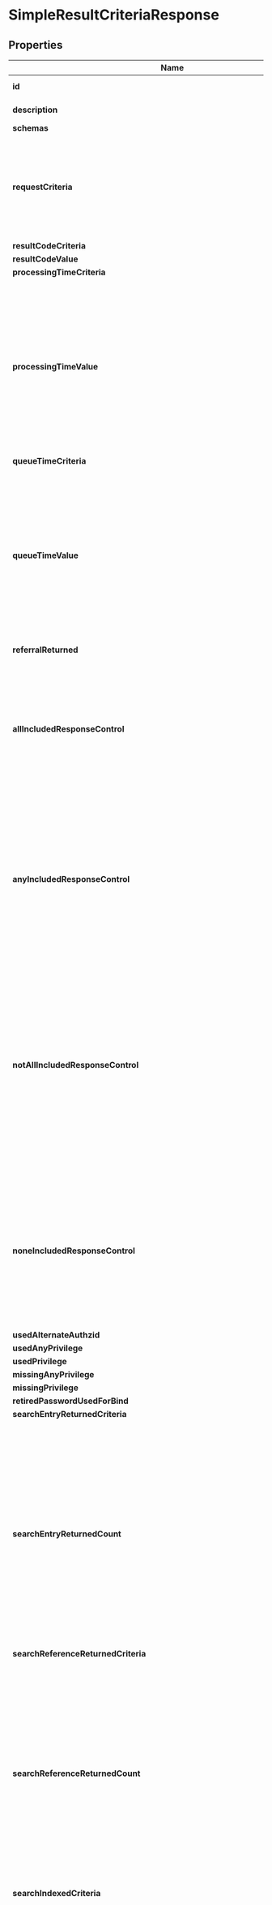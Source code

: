 

# SimpleResultCriteriaResponse


## Properties

| Name | Type | Description | Notes |
|------------ | ------------- | ------------- | -------------|
|**id** | **String** | Name of the Result Criteria |  |
|**description** | **String** | A description for this Result Criteria |  [optional] |
|**schemas** | **List&lt;EnumsimpleResultCriteriaSchemaUrn&gt;** |  |  |
|**requestCriteria** | **String** | Specifies a request criteria object that must match the associated request for operations included in this Simple Result Criteria. |  [optional] |
|**resultCodeCriteria** | **EnumresultCriteriaResultCodeCriteriaProp** |  |  [optional] |
|**resultCodeValue** | **List&lt;EnumresultCriteriaResultCodeValueProp&gt;** |  |  [optional] |
|**processingTimeCriteria** | **EnumresultCriteriaProcessingTimeCriteriaProp** |  |  [optional] |
|**processingTimeValue** | **String** | Specifies the boundary value to use for the operation processing time when determining whether to include that operation in this Simple Result Criteria. This will be ignored if the \&quot;processing-time-criteria\&quot; property has a value of \&quot;any\&quot;. |  [optional] |
|**queueTimeCriteria** | **EnumresultCriteriaQueueTimeCriteriaProp** |  |  [optional] |
|**queueTimeValue** | **String** | Specifies the boundary value to use for the time an operation spent on the work queue when determining whether to include that operation in this Simple Result Criteria. This will be ignored if the \&quot;queue-time-criteria\&quot; property has a value of \&quot;any\&quot;. |  [optional] |
|**referralReturned** | **EnumresultCriteriaReferralReturnedProp** |  |  [optional] |
|**allIncludedResponseControl** | **List&lt;String&gt;** | Specifies the OID of a control that must be present in the response to the client for operations included in this Simple Result Criteria. If any control OIDs are provided, then the response must contain all of those controls. |  [optional] |
|**anyIncludedResponseControl** | **List&lt;String&gt;** | Specifies the OID of a control that may be present in the response to the client for operations included in this Simple Result Criteria. If any control OIDs are provided, then the response must contain at least one of those controls. |  [optional] |
|**notAllIncludedResponseControl** | **List&lt;String&gt;** | Specifies the OID of a control that should not be present in the response to the client for operations included in this Simple Result Criteria. If any control OIDs are provided, then the response must not contain at least one of those controls (that is, the response may contain zero or more of those controls, but not all of them). |  [optional] |
|**noneIncludedResponseControl** | **List&lt;String&gt;** | Specifies the OID of a control that must not be present in the response to the client for operations included in this Simple Result Criteria. If any control OIDs are provided, then the response must not contain any of those controls. |  [optional] |
|**usedAlternateAuthzid** | **EnumresultCriteriaUsedAlternateAuthzidProp** |  |  [optional] |
|**usedAnyPrivilege** | **EnumresultCriteriaUsedAnyPrivilegeProp** |  |  [optional] |
|**usedPrivilege** | **List&lt;EnumresultCriteriaUsedPrivilegeProp&gt;** |  |  [optional] |
|**missingAnyPrivilege** | **EnumresultCriteriaMissingAnyPrivilegeProp** |  |  [optional] |
|**missingPrivilege** | **List&lt;EnumresultCriteriaMissingPrivilegeProp&gt;** |  |  [optional] |
|**retiredPasswordUsedForBind** | **EnumresultCriteriaRetiredPasswordUsedForBindProp** |  |  [optional] |
|**searchEntryReturnedCriteria** | **EnumresultCriteriaSearchEntryReturnedCriteriaProp** |  |  [optional] |
|**searchEntryReturnedCount** | **Integer** | Specifies the target number of entries returned for use when determining whether a search operation should be included in this Simple Result Criteria. This will be ignored for all operations other than search, and it will be ignored for search operations if the \&quot;search-entry-criteria\&quot; property has a value of \&quot;any\&quot;. |  [optional] |
|**searchReferenceReturnedCriteria** | **EnumresultCriteriaSearchReferenceReturnedCriteriaProp** |  |  [optional] |
|**searchReferenceReturnedCount** | **Integer** | Specifies the target number of references returned for use when determining whether a search operation should be included in this Simple Result Criteria. This will be ignored for all operations other than search, and it will be ignored for search operations if the \&quot;search-reference-criteria\&quot; property has a value of \&quot;any\&quot;. |  [optional] |
|**searchIndexedCriteria** | **EnumresultCriteriaSearchIndexedCriteriaProp** |  |  [optional] |
|**includedAuthzUserBaseDN** | **List&lt;String&gt;** | Specifies a base DN below which authorization user entries may exist for operations included in this Simple Result Criteria. The authorization user could be the currently authenticated user on the connection (the user that performed the Bind operation), or different if proxied authorization was used to request that the operation be performed under the authorization of another user (as is the case for operations that come through a Directory Proxy Server). This property will be ignored for operations where no authentication or authorization has been performed. |  [optional] |
|**excludedAuthzUserBaseDN** | **List&lt;String&gt;** | Specifies a base DN below which authorization user entries may exist for operations excluded from this Simple Result Criteria. The authorization user could be the currently authenticated user on the connection (the user that performed the Bind operation), or different if proxied authorization was used to request that the operation be performed under the authorization of another user (as is the case for operations that come through a Directory Proxy Server). This property will be ignored for operations where no authentication or authorization has been performed. |  [optional] |
|**allIncludedAuthzUserGroupDN** | **List&lt;String&gt;** | Specifies the DN of a group in which authorization users must exist for operations included in this Simple Result Criteria. If any group DNs are provided, then the authorization user must be a member of all of those groups. The authorization user could be the currently authenticated user on the connection (the user that performed the Bind operation), or different if proxied authorization was used to request that the operation be performed under the authorization of another user (as is the case for operations that come through a Directory Proxy Server). This property will be ignored for operations where no authentication or authorization has been performed. |  [optional] |
|**anyIncludedAuthzUserGroupDN** | **List&lt;String&gt;** | Specifies the DN of a group in which authorization users may exist for operations included in this Simple Result Criteria. If any group DNs are provided, then the authorization user must be a member of at least one of those groups. The authorization user could be the currently authenticated user on the connection (the user that performed the Bind operation), or different if proxied authorization was used to request that the operation be performed under the authorization of another user (as is the case for operations that come through a Directory Proxy Server). This property will be ignored for operations where no authentication or authorization has been performed. |  [optional] |
|**notAllIncludedAuthzUserGroupDN** | **List&lt;String&gt;** | Specifies the DN of a group in which authorization users should not exist for operations included in this Simple Result Criteria. If any group DNs are provided, then the authorization user must not be a member of at least one of those groups (that is, the user may be a member of zero or more of those groups, but not of all of them). The authorization user could be the currently authenticated user on the connection (the user that performed the Bind operation), or different if proxied authorization was used to request that the operation be performed under the authorization of another user (as is the case for operations that come through a Directory Proxy Server). This property will be ignored for operations where no authentication or authorization has been performed. |  [optional] |
|**noneIncludedAuthzUserGroupDN** | **List&lt;String&gt;** | Specifies the DN of a group in which authorization users must not exist for operations included in this Simple Result Criteria. If any group DNs are provided, then the authorization user must not be a member any of those groups. The authorization user could be the currently authenticated user on the connection (the user that performed the Bind operation), or different if proxied authorization was used to request that the operation be performed under the authorization of another user (as is the case for operations that come through a Directory Proxy Server). This property will be ignored for operations where no authentication or authorization has been performed. |  [optional] |
|**meta** | [**MetaMeta**](MetaMeta.md) |  |  [optional] |
|**urnColonPingidentityColonSchemasColonConfigurationColonMessagesColon20** | [**MetaUrnPingidentitySchemasConfigurationMessages20**](MetaUrnPingidentitySchemasConfigurationMessages20.md) |  |  [optional] |



